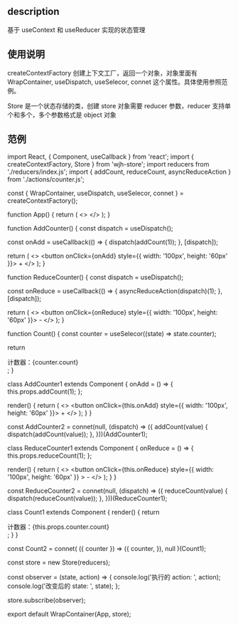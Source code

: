 ## description

基于 useContext 和 useReducer 实现的状态管理

## 使用说明

createContextFactory 创建上下文工厂，返回一个对象，对象里面有 WrapContainer, useDispatch, useSelecor, connet 这个属性。具体使用参照范例。

Store 是一个状态存储的类，创建 store 对象需要 reducer 参数，reducer 支持单个和多个，多个参数格式是 object 对象

## 范例

import React, { Component, useCallback } from 'react';
import { createContextFactory, Store } from 'wjh-store';
import reducers from './reducers/index.js';
import { addCount, reduceCount, asyncReduceAction } from './actions/counter.js';

const { WrapContainer, useDispatch, useSelecor, connet } =
createContextFactory();

function App() {
return (
<>
<AddCounter />
<ReduceCounter />
<Count />
<AddCounter2 />
<ReduceCounter2 />
<Count2 />
</>
);
}

function AddCounter() {
const dispatch = useDispatch();

const onAdd = useCallback(() => {
dispatch(addCount(1));
}, [dispatch]);

return (
<>
<button onClick={onAdd} style={{ width: '100px', height: '60px' }}> +
</button>
</>
);
}

function ReduceCounter() {
const dispatch = useDispatch();

const onReduce = useCallback(() => {
asyncReduceAction(dispatch)(1);
}, [dispatch]);

return (
<>
<button onClick={onReduce} style={{ width: '100px', height: '60px' }}> -
</button>
</>
);
}

function Count() {
const counter = useSelecor((state) => state.counter);

return <div>计数器：{counter.count}</div>;
}

class AddCounter1 extends Component {
onAdd = () => {
this.props.addCount(1);
};

render() {
return (
<>
<button onClick={this.onAdd} style={{ width: '100px', height: '60px' }}> +
</button>
</>
);
}
}

const AddCounter2 = connet(null, (dispatch) => ({
addCount(value) {
dispatch(addCount(value));
},
}))(AddCounter1);

class ReduceCounter1 extends Component {
onReduce = () => {
this.props.reduceCount(1);
};

render() {
return (
<>
<button
onClick={this.onReduce}
style={{ width: '100px', height: '60px' }} > -
</button>
</>
);
}
}

const ReduceCounter2 = connet(null, (dispatch) => ({
reduceCount(value) {
dispatch(reduceCount(value));
},
}))(ReduceCounter1);

class Count1 extends Component {
render() {
return <div>计数器：{this.props.counter.count}</div>;
}
}

const Count2 = connet(
({ counter }) => ({
counter,
}),
null
)(Count1);

const store = new Store(reducers);

const observer = (state, action) => {
console.log('执行的 action: ', action);
console.log('改变后的 state: ', state);
};

store.subscribe(observer);

export default WrapContainer(App, store);

